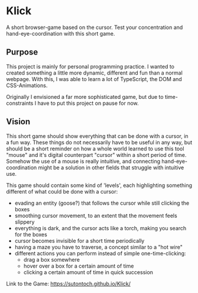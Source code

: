 # Klick
A short browser-game based on the cursor. Test your concentration and hand-eye-coordination with this short game.

## Purpose
This project is mainly for personal programming practice. I wanted to created something a little more dynamic, different and fun than a normal webpage. With this, I was able to learn a lot of TypeScript, the DOM and CSS-Animations.

Originally I envisioned a far more sophisticated game, but due to time-constraints I have to put this project on pause for now.

## Vision
This short game should show everything that can be done with a cursor, in a fun way. These things do not necessarily have to be useful in any way, but should be a short reminder on how a whole world learned to use this tool "mouse" and it's digital counterpart "cursor" within a short period of time. Somehow the use of a mouse is really intuitive, and connecting hand-eye-coordination might be a solution in other fields that struggle with intuitive use.

This game should contain some kind of 'levels', each highlighting something different of what could be done with a cursor:
- evading an entity (goose?) that follows the cursor while still clicking the boxes
- smoothing cursor movement, to an extent that the movement feels slippery
- everything is dark, and the cursor acts like a torch, making you search for the boxes
- cursor becomes invisible for a short time periodically
- having a maze you have to traverse, a concept similar to a "hot wire"
- different actions you can perform instead of simple one-time-clicking:
  - drag a box somewhere
  - hover over a box for a certain amount of time
  - clicking a certain amount of time in quick succession

Link to the Game: https://sutontoch.github.io/Klick/
